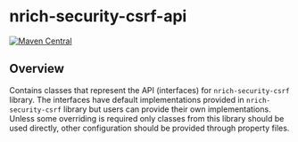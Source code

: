 # nrich-security-csrf-api

[![Maven Central](https://maven-badges.herokuapp.com/maven-central/net.croz.nrich/nrich-security-csrf-api/badge.svg?color=blue)](https://maven-badges.herokuapp.com/maven-central/net.croz.nrich/nrich-security-csrf-api)

## Overview

Contains classes that represent the API (interfaces) for `nrich-security-csrf` library. The interfaces have default implementations provided in `nrich-security-csrf` library but users can provide
their own implementations. Unless some overriding is required only classes from this library should be used directly, other configuration should be provided through property files.
